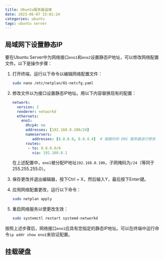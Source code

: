 ```yaml
---
title: Ubuntu服务器运维
date: 2023-06-07 15:01:24
categories: ubuntu
tags: ubuntu server
---
```


## 局域网下设置静态IP

要在Ubuntu Server中为网络接口`eno1`和`eno2`设置静态IP地址，可以修改网络配置文件。以下是操作步骤：

1. 打开终端，运行以下命令以编辑网络配置文件：
   ```bash
   sudo nano /etc/netplan/01-netcfg.yaml
   ```

2. 修改文件以为接口设置静态IP地址。用以下内容替换现有的配置：
   ```yaml
   network:
     version: 2
     renderer: networkd
     ethernets:
       eno1:
         dhcp4: no
         addresses: [192.168.0.100/24]
         nameservers:
            addresses: [8.8.8.8, 8.8.4.4]  # 根据你的 DNS 服务器进行修改
         routes:
          - to: 0.0.0.0/0
            via: 192.168.0.1
   ```
   在上述配置中，`eno1`被分配IP地址`192.168.0.100`，子网掩码为`/24`（等同于255.255.255.0）。

3. 保存更改并退出编辑器，按下Ctrl + X，然后输入Y，最后按下Enter键。

4. 应用网络配置更改，运行以下命令：
   ```bash
   sudo netplan apply
   ```

5. 重启网络服务以使更改生效：
   ```bash
   sudo systemctl restart systemd-networkd
   ```

按照上述步骤后，网络接口`eno1`应具有您指定的静态IP地址。可以在终端中运行命令`ip addr show eno1`来验证配置。

## 挂载硬盘

